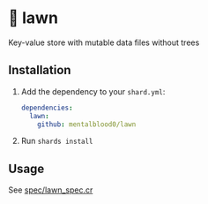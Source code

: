 # 🌄 lawn

Key-value store with mutable data files without trees

## Installation

1. Add the dependency to your `shard.yml`:

   ```yaml
   dependencies:
     lawn:
       github: mentalblood0/lawn
   ```

2. Run `shards install`

## Usage

See [spec/lawn_spec.cr](./spec/lawn_spec.cr)

